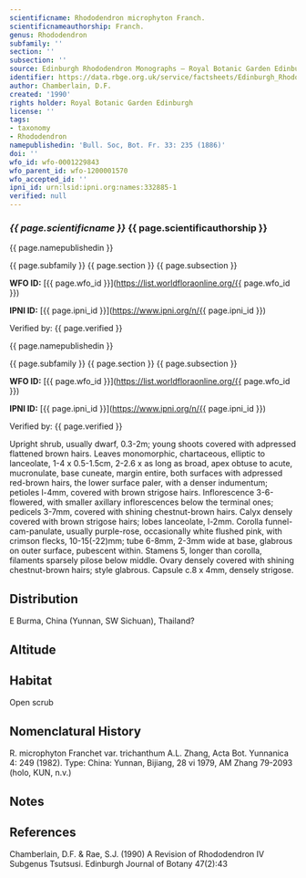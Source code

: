 ```yaml
---
scientificname: Rhododendron microphyton Franch.
scientificnameauthorship: Franch.
genus: Rhododendron
subfamily: ''
section: ''
subsection: ''
source: Edinburgh Rhododendron Monographs – Royal Botanic Garden Edinburgh
identifier: https://data.rbge.org.uk/service/factsheets/Edinburgh_Rhododendron_Monographs.xhtml
author: Chamberlain, D.F.
created: '1990'
rights holder: Royal Botanic Garden Edinburgh
license: ''
tags:
- taxonomy
- Rhododendron
namepublishedin: 'Bull. Soc, Bot. Fr. 33: 235 (1886)'
doi: ''
wfo_id: wfo-0001229843
wfo_parent_id: wfo-1200001570
wfo_accepted_id: ''
ipni_id: urn:lsid:ipni.org:names:332885-1
verified: null
---
```

### _{{ page.scientificname }}_ {{ page.scientificauthorship }}
 {{ page.namepublishedin }}

{{ page.subfamily }} {{ page.section }} {{ page.subsection }}

**WFO ID:** [{{ page.wfo_id }}](https://list.worldfloraonline.org/{{ page.wfo_id }})

**IPNI ID:** [{{ page.ipni_id }}](https://www.ipni.org/n/{{ page.ipni_id }})

Verified by: {{ page.verified }}

 {{ page.namepublishedin }}

{{ page.subfamily }} {{ page.section }} {{ page.subsection }}

**WFO ID:** [{{ page.wfo_id }}](https://list.worldfloraonline.org/{{ page.wfo_id }})

**IPNI ID:** [{{ page.ipni_id }}](https://www.ipni.org/n/{{ page.ipni_id }})

Verified by: {{ page.verified }}



Upright shrub, usually dwarf, 0.3-2m; young shoots covered with adpressed flattened brown hairs. Leaves monomorphic, chartaceous, elliptic to lanceolate, 1-4 x 0.5-1.5cm, 2-2.6 x as long as broad, apex obtuse to acute, mucronulate, base cuneate, margin entire, both surfaces with adpressed red-brown hairs, the lower surface paler, with a denser indumentum; petioles l-4mm, covered with brown strigose hairs. Inflorescence 3-6-flowered, with smaller axillary inflorescences below the terminal ones; pedicels 3-7mm, covered with shining chestnut-brown hairs. Calyx densely covered with brown strigose hairs; lobes lanceolate, l-2mm. Corolla funnel-cam-panulate, usually purple-rose, occasionally white flushed pink, with crimson flecks, 10-15(-22)mm; tube 6-8mm, 2-3mm wide at base, glabrous on outer surface, pubescent within. Stamens 5, longer than corolla, filaments sparsely pilose below middle. Ovary densely covered with shining chestnut-brown hairs; style glabrous. Capsule c.8 x 4mm, densely strigose.

## Distribution
E Burma, China (Yunnan, SW Sichuan), Thailand?

## Altitude


## Habitat
Open scrub

## Nomenclatural History
R. microphyton Franchet var. trichanthum A.L. Zhang, Acta Bot. Yunnanica 4: 249 (1982). Type: China: Yunnan, Bijiang, 28 vi 1979, AM Zhang 79-2093 (holo, KUN, n.v.)
                       
## Notes


## References

Chamberlain, D.F. & Rae, S.J. (1990) A Revision of Rhododendron IV Subgenus Tsutsusi. Edinburgh Journal of Botany 47(2):43
